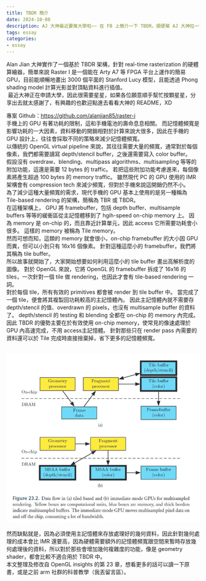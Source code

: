 ```yaml
---
title: TBDR 簡介
date: 2024-10-08
description: AJ 大神最近要推大學啦~~ 在 FB 上簡介一下 TBDR，順便幫 AJ 大神拉一下星星XD
tags: essay
categories:
- essay
---
```


Alan Jian 大神實作了一個基於 TBDR 架構，針對 real-time rasterization 的硬體算繪器，簡單來說 Raster I 是一個能在 Arty A7 等 FPGA 平台上運作的簡易 GPU，目前能順暢地畫出 3000 個平面的 Stanford Lucy 模型，且能透過 Phong shading model 計算光影並對頂點資料進行插值。   
⁡
最近大神正在申請大學，因此很需要星星，如果各位願意順手幫忙按顆星星，分享出去就太感謝了，有興趣的也歡迎點進去看看大神的 README，XD    
    
專案 Github：https://github.com/alanjian85/raster-i   
⁡
手機上的 GPU 有著功耗的限制，這和手機電池的壽命息息相關。 而記憶體頻寬是影響功耗的一大因素，資料移動的開銷相對於計算來說大很多，因此在手機的 GPU 設計上，往往會採取不同的策略來減少記憶體頻寬。    
⁡
以傳統的 OpenGL virtual pipeline 來說，其往往需要大量的頻寬，通常對於每個像素，我們都需要讀寫 depth/stencil buffer，之後還需要寫入 color buffer。     
⁡
假設沒有 overdraw、blending、multipass algorithms、multisampling 等等的附加功能，這還是需要 12 bytes 的 traffic。 若把這些附加功能考慮進來，每個像素將產生超過 100 bytes 的 memory traffic。 雖然現代 PC 的 GPU 使用的 IMR 架構會有 compression tech 來減少頻寬，但對於手機來說這開銷仍然不小。   
⁡
為了減少這種大量頻寬的需求，現代手機的 GPU 基本上使用的是另一種稱為 Tile-based rendering 的架構，簡稱為 TBR 或 TBDR。    
⁡
在這種架構上， GPU 將 framebuffer，包括 depth buffer、multisample buffers 等等的緩衝區從主記憶體移到了 hgih-speed on-chip memory 上。 因為 memory 是 on-chip 的，而且靠近計算單元，因此 access 它所需要功耗會小很多。 這樣的 memory 被稱為 Tile memory。     
⁡
然而可想而知，這類的 memory 就會很小，on-chip framebuffer 的大小因 GPU 而異，但可以小到只有 16x16 個像素。 針對這種這麼小的 framebuffer，我們將其稱為 tile buffer。   
⁡
所以故事就開始了，大家開始想要如何利用這麼小的 tile buffer 畫出高解析度的圖像。 對於 OpenGL 來說，它將 OpenGL 的 framebuffer 拆成了 16x16 的 tiles，一次針對一個 tile 做 rendering，也因此才會有 tile-based rendering 一詞。    
⁡
對於每個 tile，所有有效的 primitives 都會被 render 到 tile buffer 中。 當完成了一個 tile，便會將其複製回功耗較高的主記憶體內。 因此主記憶體內就不需要存 depth/stencil 的值、overdrawn 的 pixels，也沒有 multisample buffer 的資料了。 depth/stencil 的 testing 和 blending 全都在 on-chip 的 memory 內完成。    
⁡
因此 TBDR 的優勢主要在於有效使用 on-chip memory，使常見的像速處理於 GPU 內高速完成，不用 access主記憶體。 針對那些只在 render pass 內需要的資料還可以於 Tile 完成時直接捨棄掉，省下更多的記憶體頻寬。   
⁡
<center>

<img src = "https://github.com/Mes0903/MesBlog/blob/main/source/_posts/essay/RasterI/TBDR.png?raw=true">

</center>

然而缺點就是，因為必須使用主記憶體來存放處理好的幾何資料，因此針對幾何處理的成本會比 IMR 還要高，因為硬體需要額外的記憶體頻寬跟空間來暫時存放幾何處理後的資料，所以對於那些會增加幾何複雜度的功能，像是 geometry shader，都會比較不適合用於 TBDR 中。   
⁡
本文整理及修改自 OpenGL insights 的第 23 章，想看更多的話可以讀一下原書，或是之前 arm 社群的科普教學（我丟留言區）。
